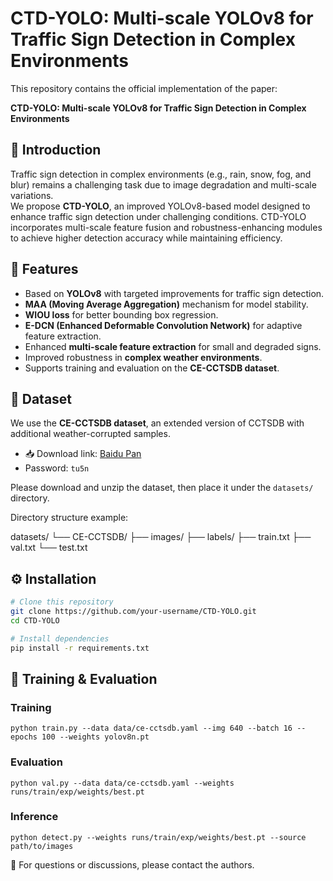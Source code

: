 # CTD-YOLO: Multi-scale YOLOv8 for Traffic Sign Detection in Complex Environments

This repository contains the official implementation of the paper:

**CTD-YOLO: Multi-scale YOLOv8 for Traffic Sign Detection in Complex Environments**

## 📖 Introduction
Traffic sign detection in complex environments (e.g., rain, snow, fog, and blur) remains a challenging task due to image degradation and multi-scale variations.  
We propose **CTD-YOLO**, an improved YOLOv8-based model designed to enhance traffic sign detection under challenging conditions. CTD-YOLO incorporates multi-scale feature fusion and robustness-enhancing modules to achieve higher detection accuracy while maintaining efficiency.

## 🚀 Features
- Based on **YOLOv8** with targeted improvements for traffic sign detection.  
- **MAA (Moving Average Aggregation)** mechanism for model stability.
- **WIOU loss** for better bounding box regression.
- **E-DCN (Enhanced Deformable Convolution Network)** for adaptive feature extraction.
- Enhanced **multi-scale feature extraction** for small and degraded signs.  
- Improved robustness in **complex weather environments**.  
- Supports training and evaluation on the **CE-CCTSDB dataset**.

## 📂 Dataset
We use the **CE-CCTSDB dataset**, an extended version of CCTSDB with additional weather-corrupted samples.

- 📥 Download link: [Baidu Pan](https://pan.baidu.com/s/1gie-eZPECoKpBxGd1vCmyQ?pwd=tu5n)  
- Password: `tu5n`  

Please download and unzip the dataset, then place it under the `datasets/` directory.

Directory structure example:

datasets/
 └── CE-CCTSDB/
 ├── images/
 ├── labels/
 ├── train.txt
 ├── val.txt
 └── test.txt

## ⚙️ Installation
```bash
# Clone this repository
git clone https://github.com/your-username/CTD-YOLO.git
cd CTD-YOLO

# Install dependencies
pip install -r requirements.txt
```

## 🏃 Training & Evaluation

### Training

```
python train.py --data data/ce-cctsdb.yaml --img 640 --batch 16 --epochs 100 --weights yolov8n.pt
```

### Evaluation

```
python val.py --data data/ce-cctsdb.yaml --weights runs/train/exp/weights/best.pt
```

### Inference

```
python detect.py --weights runs/train/exp/weights/best.pt --source path/to/images
```



🔗 For questions or discussions, please contact the authors.
